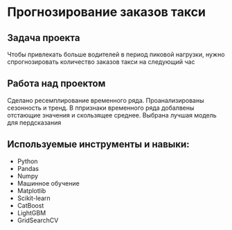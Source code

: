 # Прогнозирование заказов такси

## Задача проекта 

Чтобы привлекать больше водителей в период пиковой нагрузки, нужно спрогнозировать количество заказов такси на следующий час

## Работа над проектом
Сделано ресемплирование временного ряда. Проанализированы сезонность и тренд. В ппризнаки временного ряда добалвены отстающие значения и скользящее среднее. Выбрана лучшая модель для пердсказания

## Используемые инструменты и навыки:
- Python
- Pandas
- Numpy
- Машинное обучение
- Matplotlib
- Scikit-learn
- CatBoost
- LightGBM
- GridSearchCV
